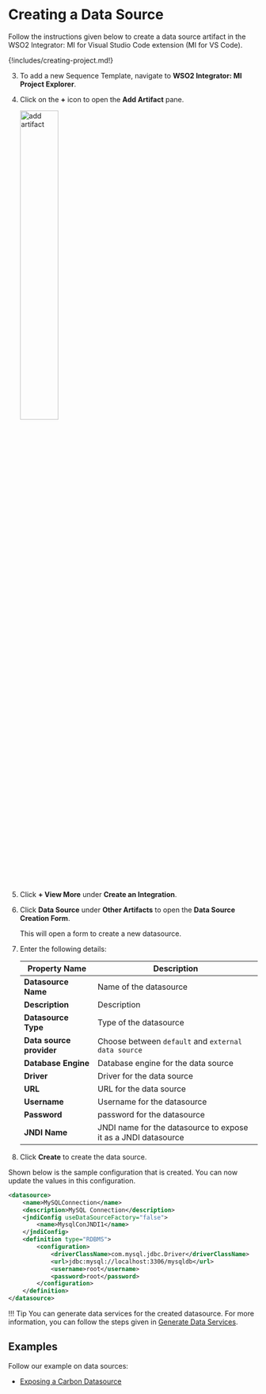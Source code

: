 # Creating a Data Source

Follow the instructions given below to create a data source artifact in the WSO2 Integrator: MI for Visual Studio Code extension (MI for VS Code).

{!includes/creating-project.md!}

3. To add a new Sequence Template, navigate to **WSO2 Integrator: MI Project Explorer**.

4. Click on the **+** icon to open the **Add Artifact** pane.

    <a href="{{base_path}}/assets/img/develop/create-artifacts/add-artifact-icon.png"><img src="{{base_path}}/assets/img/develop/create-artifacts/add-artifact-icon.png" alt="add artifact" width="40%"></a>

5. Click **+ View More** under **Create an Integration**.

5. Click **Data Source** under **Other Artifacts** to open the **Data Source Creation Form**.

    This will open a form to create a new datasource.

3. Enter the following details:

    | Property Name            | Description                                                    |
    |--------------------------|----------------------------------------------------------------|
    | **Datasource Name**      | Name of the datasource                                         |
    | **Description**          | Description                                                    |
    | **Datasource Type**      | Type of the datasource                                         |
    | **Data source provider** | Choose between  `default`  and  `external data source`         |
    | **Database Engine**      | Database engine for the data source                            |
    | **Driver**               | Driver for the data source                                     |
    | **URL**                  | URL for the data source                                        |
    | **Username**             | Username for the datasource                                    |
    | **Password**             | password for the datasource                                    |
    | **JNDI Name**            | JNDI name for the datasource to expose it as a JNDI datasource |
   

4. Click **Create** to create the data source.

Shown below is the sample configuration that is created. You can now update the values in this configuration.

```xml
<datasource>
    <name>MySQLConnection</name>
    <description>MySQL Connection</description>
    <jndiConfig useDataSourceFactory="false">
        <name>MysqlConJNDI1</name>
    </jndiConfig>
    <definition type="RDBMS">
        <configuration>
            <driverClassName>com.mysql.jdbc.Driver</driverClassName>
            <url>jdbc:mysql://localhost:3306/mysqldb</url>
            <username>root</username>
            <password>root</password>
        </configuration>
    </definition>
</datasource>
```

!!!	Tip
    You can generate data services for the created datasource. 
    For more information, you can follow the steps given in [Generate Data Services]({{base_path}}/develop/creating-artifacts/data-services/creating-data-services/#generate-data-service-from-a-datasource).


## Examples

Follow our example on data sources:

-	<a href="{{base_path}}/learn/examples/data-integration/carbon-data-service">Exposing a Carbon Datasource</a>
